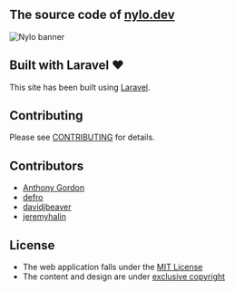 ## The source code of [nylo.dev](https://nylo.dev)

![Nylo banner](public/images/nylo-social-banner-github.png)

## Built with Laravel ❤️

This site has been built using [Laravel](https://laravel.com).

## Contributing

Please see [CONTRIBUTING](CONTRIBUTING.md) for details.

## Contributors

- [Anthony Gordon](https://github.com/agordn52)
- [defro](https://github.com/defro)
- [davidjbeaver](https://github.com/davidjbeaver)
- [jeremyhalin](https://github.com/jeremyhalin)

## License
-   The web application falls under the [MIT License](LICENSE.md)
-   The content and design are under [exclusive copyright](https://choosealicense.com/no-license/)

